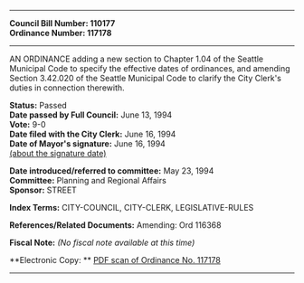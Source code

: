 * * * * *  
  
**Council Bill Number: [](#h0)[](#h2)110177**   
**Ordinance Number: 117178**  
  
* * * * *  
  
AN ORDINANCE adding a new section to Chapter 1.04 of the Seattle Municipal Code to specify the effective dates of ordinances, and amending Section 3.42.020 of the Seattle Municipal Code to clarify the City Clerk's duties in connection therewith.  
  
**Status:** Passed   
**Date passed by Full Council:** June 13, 1994   
**Vote:** 9-0   
**Date filed with the City Clerk:** June 16, 1994   
**Date of Mayor's signature:** June 16, 1994   
[(about the signature date)](/~public/approvaldate.htm)   
  
  
**Date introduced/referred to committee:** May 23, 1994   
**Committee:** Planning and Regional Affairs   
**Sponsor:** STREET   
  
**Index Terms:** CITY-COUNCIL, CITY-CLERK, LEGISLATIVE-RULES  
  
**References/Related Documents:** Amending: Ord 116368  
  
**Fiscal Note:** *(No fiscal note available at this time)*  
  
**Electronic Copy: ** [PDF scan of Ordinance No. 117178](/~archives/Ordinances/Ord_117178.pdf)  
  
* * * * *  
